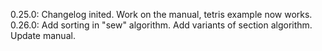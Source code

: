 0.25.0: Changelog inited. Work on the manual, tetris example now works. 
0.26.0: Add sorting in "sew" algorithm. Add variants of section algorithm. Update manual. 